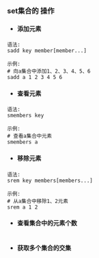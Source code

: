 ### set集合的 操作

* #### 添加元素

```
语法:
sadd key member[member...]

示例:
# 向a集合中添加1、2、3、4、5、6
sadd a 1 2 3 4 5 6
```

* #### 查看元素

```
语法:
smembers key

示例:
# 查看a集合中元素
smembers a
```

* #### 移除元素

```
语法:
srem key members[members...]

示例:
# 从a集合中移除1、2元素
srem a 1 2
```

* #### 查看集合中的元素个数

```

```

* #### 获取多个集合的交集



